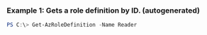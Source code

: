 ### Example 1: Gets a role definition by ID. (autogenerated)
```powershell
PS C:\> Get-AzRoleDefinition -Name Reader
```


